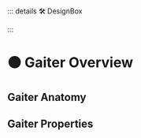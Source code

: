 ::: details 🛠 DesignBox



:::

# 🟠 <move>Gaiter Overview</move>

## Gaiter Anatomy

## Gaiter Properties
